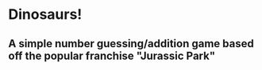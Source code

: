 # Dinosaurs!
## A simple number guessing/addition game based off the popular franchise "Jurassic Park"
